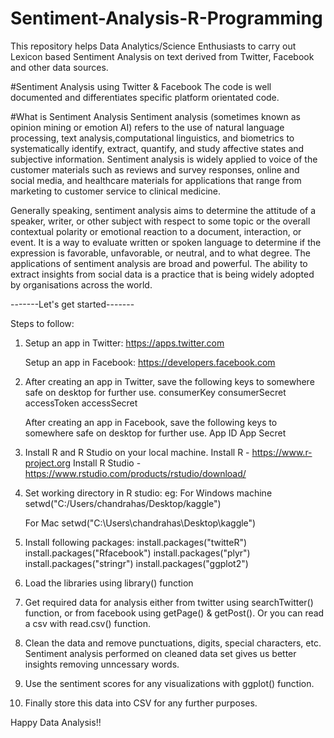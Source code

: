 # Sentiment-Analysis-R-Programming
This repository helps Data Analytics/Science Enthusiasts to carry out Lexicon based Sentiment Analysis on text derived from Twitter, Facebook and other data sources.

#Sentiment Analysis using Twitter & Facebook
The code is well documented and differentiates specific platform orientated code.

#What is Sentiment Analysis
Sentiment analysis (sometimes known as opinion mining or emotion AI) refers to the use of natural language processing, text analysis,computational linguistics, and biometrics to systematically identify, extract, quantify, and study affective states and subjective information. Sentiment analysis is widely applied to voice of the customer materials such as reviews and survey responses, online and social media, and healthcare materials for applications that range from marketing to customer service to clinical medicine.

Generally speaking, sentiment analysis aims to determine the attitude of a speaker, writer, or other subject with respect to some topic or the overall contextual polarity or emotional reaction to a document, interaction, or event. It is a way to evaluate written or spoken language to determine if the expression is favorable, unfavorable, or neutral, and to what degree. The applications of sentiment analysis are broad and powerful. The ability to extract insights from social data is a practice that is being widely adopted by organisations across the world.

-------Let's get started-------

Steps to follow:

1) Setup an app in Twitter:
    https://apps.twitter.com

   Setup an app in Facebook:
    https://developers.facebook.com

2)  After creating an app in Twitter, save the following keys to somewhere safe on desktop for further use.
    consumerKey
    consumerSecret
    accessToken
    accessSecret

    After creating an app in Facebook, save the following keys to somewhere safe on desktop for further use.
    App ID
    App Secret

3) Install R and R Studio on your local machine.
    Install R - https://www.r-project.org
    Install R Studio - https://www.rstudio.com/products/rstudio/download/


4) Set working directory in R studio:
    eg: 
    For Windows machine
    setwd("C:/Users/chandrahas/Desktop/kaggle")

    For Mac
    setwd("C:\Users\chandrahas\Desktop\kaggle")

5) Install following packages:
    install.packages("twitteR")
    install.packages("Rfacebook")
    install.packages("plyr")
    install.packages("stringr")
    install.packages("ggplot2") 

6) Load the libraries using library() function

7) Get required data for analysis either from twitter using searchTwitter() function, or from facebook using getPage() & getPost().     Or you can read a csv with read.csv() function.

8) Clean the data and remove punctuations, digits, special characters, etc. Sentiment analysis performed on cleaned data set gives us better insights removing unncessary words.

9) Use the sentiment scores for any visualizations with ggplot() function.

10) Finally store this data into CSV for any further purposes. 

Happy Data Analysis!!
